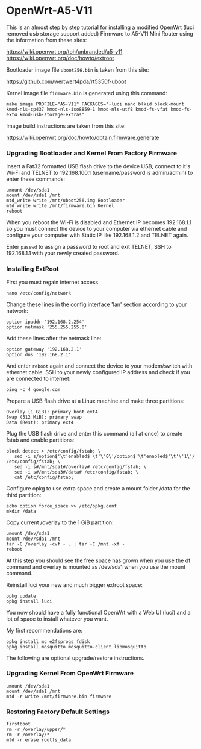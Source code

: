 # OpenWrt-A5-V11

This is an almost step by step tutorial for installing a modified OpenWrt (luci removed usb storage support added) Firmware to A5-V11 Mini Router using the information from these sites:

https://wiki.openwrt.org/toh/unbranded/a5-v11
https://wiki.openwrt.org/doc/howto/extroot

Bootloader image file `uboot256.bin` is taken from this site:

https://github.com/wertwert4pda/rt5350f-uboot

Kernel image file `firmware.bin` is generated using this command:
```
make image PROFILE="A5-V11" PACKAGES="-luci nano blkid block-mount kmod-nls-cp437 kmod-nls-iso8859-1 kmod-nls-utf8 kmod-fs-vfat kmod-fs-ext4 kmod-usb-storage-extras"
```

Image build instructions are taken from this site:

https://wiki.openwrt.org/doc/howto/obtain.firmware.generate 


### Upgrading Bootloader and Kernel From Factory Firmware

Insert a Fat32 formatted USB flash drive to the device USB, connect to it's Wi-Fi and TELNET to 192.168.100.1 (username/password is admin/admin) to enter these commands: 
```
umount /dev/sda1
mount /dev/sda1 /mnt
mtd_write write /mnt/uboot256.img Bootloader
mtd_write write /mnt/firmware.bin Kernel
reboot
```

When you reboot the Wi-Fi is disabled and Ethernet IP becomes 192.168.1.1 so you must connect the device to your computer via ethernet cable and configure your computer with Static IP like 192.168.1.2 and TELNET again.

Enter `passwd` to assign a password to root and exit TELNET, SSH to 192.168.1.1 with your newly created password.


### Installing ExtRoot

First you must regain internet access.

```
nano /etc/config/network
```

Change these lines in the config interface 'lan' section according to your network:
```
option ipaddr '192.168.2.254'
option netmask '255.255.255.0'
```

Add these lines after the netmask line:
```
option gateway '192.168.2.1'
option dns '192.168.2.1'
```

And enter `reboot` again and connect the device to your modem/switch with ethernet cable. SSH to your newly configured IP address and check if you are connected to internet:
```
ping -c 4 google.com
```

Prepare a USB flash drive at a Linux machine and make three partitions:
```
Overlay (1 GiB): primary boot ext4
Swap (512 MiB): primary swap
Data (Rest): primary ext4
```

Plug the USB flash drive and enter this command (all at once) to create fstab and enable partitions:
```
block detect > /etc/config/fstab; \
   sed -i s/option$'\t'enabled$'\t'\'0\'/option$'\t'enabled$'\t'\'1\'/ /etc/config/fstab; \
   sed -i s#/mnt/sda1#/overlay# /etc/config/fstab; \
   sed -i s#/mnt/sda3#/data# /etc/config/fstab; \
   cat /etc/config/fstab;
```

Configure opkg to use extra space and create a mount folder /data for the third partition: 
```
echo option force_space >> /etc/opkg.conf
mkdir /data
```
   
Copy current /overlay to the 1 GiB partition:
```
umount /dev/sda1
mount /dev/sda1 /mnt
tar -C /overlay -cvf - . | tar -C /mnt -xf -
reboot
```

At this step you should see the free space has grown when you use the df command and overlay is mounted as /dev/sda1 when you use the mount command.

Reinstall luci your new and much bigger extroot space:
```
opkg update
opkg install luci
```

You now should have a fully functional OpenWrt with a Web UI (luci) and a lot of space to install whatever you want.

My first recommendations are:
```
opkg install mc e2fsprogs fdisk
opkg install mosquitto mosquitto-client libmosquitto 
```


The following are optional upgrade/restore instructions.

### Upgrading Kernel From OpenWrt Firmware

```
umount /dev/sda1
mount /dev/sda1 /mnt
mtd -r write /mnt/firmware.bin firmware
```


### Restoring Factory Default Settings

```
firstboot
rm -r /overlay/upper/*
rm -r /overlay/*
mtd -r erase rootfs_data
```